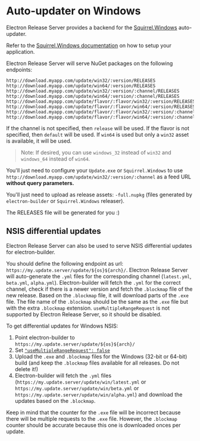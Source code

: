 # Auto-updater on Windows

Electron Release Server provides a backend for the [Squirrel.Windows](https://github.com/Squirrel/Squirrel.Windows) auto-updater.

Refer to the [Squirrel.Windows documentation](https://github.com/Squirrel/Squirrel.Windows/tree/master/docs) on how to setup your application.

Electron Release Server will serve NuGet packages on the following endpoints:

```
http://download.myapp.com/update/win32/:version/RELEASES
http://download.myapp.com/update/win64/:version/RELEASES
http://download.myapp.com/update/win32/:version/:channel/RELEASES
http://download.myapp.com/update/win64/:version/:channel/RELEASES
http://download.myapp.com/update/flavor/:flavor/win32/:version/RELEASES
http://download.myapp.com/update/flavor/:flavor/win64/:version/RELEASES
http://download.myapp.com/update/flavor/:flavor/win32/:version/:channel/RELEASES
http://download.myapp.com/update/flavor/:flavor/win64/:version/:channel/RELEASES
```

If the channel is not specified, then `release` will be used. If the flavor is not specified, then `default` will be used. If `win64` is used but only a `win32` asset is available, it will be used.

> Note: If desired, you can use `windows_32` instead of `win32` and `windows_64` instead of `win64`.

You'll just need to configure your `Update.exe` or `Squirrel.Windows` to use `http://download.myapp.com/update/win32/:version/:channel` as a feed URL **without query parameters.**

You'll just need to upload as release assets: `-full.nupkg` (files generated by `electron-builder` or `Squirrel.Windows` releaser).

The RELEASES file will be generated for you :)

## NSIS differential updates

Electron Release Server can also be used to serve NSIS differential updates for electron-builder.

You should define the following endpoint as url: `https://my.update.server/update/${os}${arch}/`. Electron Release Server will auto-generate the `.yml` files for the corresponding channel (`latest.yml`, `beta.yml`, `alpha.yml`). Electron-builder will fetch the `.yml` for the correct channel, check if there is a newer version and fetch the `.blockmap` file of the new release. Based on the `.blockmap` file, it will download parts of the `.exe` file. The file name of the `.blockmap` should be the same as the `.exe` file but with the extra `.blockmap` extension.
`useMultipleRangeRequest` is not supported by Electron Release Server, so it should be disabled.

To get differential updates for Windows NSIS:

1. Point electron-builder to `https://my.update.server/update/${os}${arch}/`
2. Set [`"useMultipleRangeRequest": false`](https://www.electron.build/configuration/publish#genericserveroptions)
3. Upload the `.exe` and `.blockmap` files for the Windows (32-bit or 64-bit) build (and keep the `.blockmap` files available for all releases. Do not delete it!)
4. Electron-builder will fetch the `.yml` files (`https://my.update.server/update/win/latest.yml` or `https://my.update.server/update/win/beta.yml` or `https://my.update.server/update/win/alpha.yml`) and download the updates based on the `.blockmap`.

Keep in mind that the counter for the `.exe` file will be incorrect because there will be multiple requests to the `.exe` file. However, the `.blockmap` counter should be accurate because this one is downloaded onces per update.

